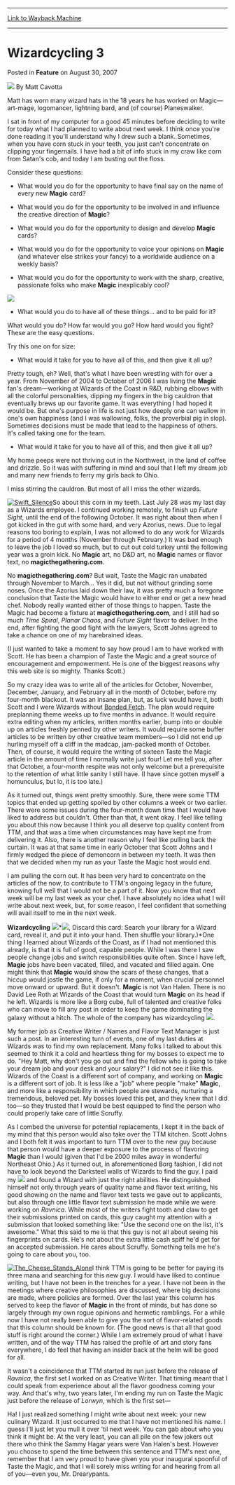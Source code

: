 
---
[Link to Wayback Machine](https://web.archive.org/web/20160729034216/http://magic.wizards.com/en/articles/archive/feature/wizardcycling-3-2007-08-30)

[_metadata_:author]:- "Matt Cavotta"
[_metadata_:description]:- "I sat in front of my computer for a good 45 minutes before deciding to write for today what I had planned to write about next week. I think once you're done reading it you'll understand why I drew such a blank. Sometimes, when you have corn stuck in your teeth, you just can't concentrate on clipping your fingernails. I have had a bit of info stuck in my craw like corn from Satan's cob, and today I am busting out the floss.  Consider these questions:"
[_metadata_:generator]:- "Drupal 7 (http://drupal.org)"
[_metadata_:publish_date]:- "2007-08-30"
[_metadata_:title]:- "Wizardcycling 3"
[_metadata_:wayback_capture_timestamp]:- "2016-07-29 03:42:16+00:00"
[_metadata_:wayback_raw_url]:- "https://web.archive.org/web/20160729034216id_/http://magic.wizards.com/en/articles/archive/feature/wizardcycling-3-2007-08-30"
[_metadata_:wayback_url]:- "http://magic.wizards.com/en/articles/archive/feature/wizardcycling-3-2007-08-30"
---


Wizardcycling 3
===============



 Posted in **Feature**
 on August 30, 2007 






![](https://media.magic.wizards.com/styles/auth_small/public/images/person/authorpic_Cavotta.jpg)
By Matt Cavotta




 Matt has worn many wizard hats in the 18 years he has worked on Magic—art-mage, logomancer, lightning bard, and (of course) Planeswalker. 






I sat in front of my computer for a good 45 minutes before deciding to write for today what I had planned to write about next week. I think once you're done reading it you'll understand why I drew such a blank. Sometimes, when you have corn stuck in your teeth, you just can't concentrate on clipping your fingernails. I have had a bit of info stuck in my craw like corn from Satan's cob, and today I am busting out the floss.




Consider these questions:

- What would you do for the opportunity to have final say on the name of every new **Magic** card?

- What would you do for the opportunity to be involved in and influence the creative direction of **Magic**?

- What would you do for the opportunity to design and develop **Magic** cards?

- What would you do for the opportunity to voice your opinions on **Magic** (and whatever else strikes your fancy) to a worldwide audience on a weekly basis?

- What would you do for the opportunity to work with the sharp, creative, passionate folks who make **Magic** inexplicably cool?

![](https://media.magic.wizards.com/image_legacy_migration/magic/images/mtgcom/fcpics/taste/mc105_family.jpg)

- What would you do to have all of these things... and to be paid for it?

What would you do? How far would you go? How hard would you fight? These are the easy questions. 

Try this one on for size:

- What would it take for you to have all of this, and then give it all up?

Pretty tough, eh? Well, that's what I have been wrestling with for over a year. From November of 2004 to October of 2006 I was living the **Magic** fan's dream—working at Wizards of the Coast in R&D, rubbing elbows with all the colorful personalities, dipping my fingers in the big cauldron that eventually brews up our favorite game. It was everything I had hoped it would be. But one's purpose in life is not just how deeply one can wallow in one's own happiness (and I was wallowing, folks, the proverbial pig in slop). Sometimes decisions must be made that lead to the happiness of others. It's called taking one for the team.

- What would it take for you to have all of this, and then give it all up?

My home peeps were not thriving out in the Northwest, in the land of coffee and drizzle. So it was with suffering in mind and soul that I left my dream job and many new friends to ferry my girls back to Ohio. 

I miss stirring the cauldron. But most of all I miss the other wizards. 

[![Swift_Silence](https://media.magic.wizards.com/image_legacy_migration/magic/images/cardart/DIS/Swift_Silence.jpg)](http://gatherer.wizards.com/Pages/Card/Details.aspx?&name=Swift%2BSilence)So about this corn in my teeth. Last July 28 was my last day as a Wizards employee. I continued working remotely, to finish up *Future Sight*, until the end of the following October. It was right about then when I got kicked in the gut with some hard, and very Azorius, news. Due to legal reasons too boring to explain, I was not allowed to do any work for Wizards for a period of 4 months (November through February.) It was bad enough to leave the job I loved so much, but to cut out cold turkey until the following year was a groin kick. No **Magic** art, no D&D art, no **Magic** names or flavor text, no **magicthegathering.com**.

No **magicthegathering.com**? But wait, Taste the Magic ran unabated through November to March... Yes it did, but not without grinding some noses. Once the Azorius laid down their law, it was pretty much a foregone conclusion that Taste the Magic would have to either end or get a new head chef. Nobody really wanted either of those things to happen. Taste the Magic had become a fixture at **magicthegathering.com**, and I still had so much *Time Spiral*, *Planar Chaos*, and *Future Sight* flavor to deliver. In the end, after fighting the good fight with the lawyers, Scott Johns agreed to take a chance on one of my harebrained ideas.

(I just wanted to take a moment to say how proud I am to have worked with Scott. He has been a champion of Taste the Magic and a great source of encouragement and empowerment. He is one of the biggest reasons why this web site is so mighty. Thanks Scott.)

So my crazy idea was to write all of the articles for October, November, December, January, and February all in the month of October, before my four-month blackout. It was an insane plan, but, as luck would have it, both Scott and I were Wizards without [Bonded Fetch](http://gatherer.wizards.com/Pages/Card/Details.aspx?&name=Bonded%2BFetch). The plan would require preplanning theme weeks up to five months in advance. It would require extra editing when my articles, written months earlier, bump into or double up on articles freshly penned by other writers. It would require some buffer articles to be written by other creative team members—so I did not end up hurling myself off a cliff in the madcap, jam-packed month of October. Then, of course, it would require the writing of sixteen Taste the Magic article in the amount of time I normally write just four! Let me tell you, after that October, a four-month respite was not only welcome but a prerequisite to the retention of what little sanity I still have. (I have since gotten myself a homunculus, but lo, it is too late.)

As it turned out, things went pretty smoothly. Sure, there were some TTM topics that ended up getting spoiled by other columns a week or two earlier. There were some issues during the four-month down time that I would have liked to address but couldn't. Other than that, it went okay. I feel like telling you about this now because I think you all deserve top quality content from TTM, and that was a time when circumstances may have kept me from delivering it. Also, there is another reason why I feel like pulling back the curtain. It was at that same time in early October that Scott Johns and I firmly wedged the piece of demoncorn in between my teeth. It was then that we decided when my run as your Taste the Magic host would end.

I am pulling the corn out. It has been very hard to concentrate on the articles of the now, to contribute to TTM's ongoing legacy in the future, knowing full well that I would not be a part of it. Now you know that next week will be my last week as your chef. I have absolutely no idea what I will write about next week, but, for some reason, I feel confident that something will avail itself to me in the next week. 




**Wizardcycling ![](https://web.archive.org/web/20161227130050im_/http://magic.wizards.com/sites/all/modules/custom/wiz_autocard/wiz_manacost/manasymbols/colorless3.gif)***![](https://web.archive.org/web/20161227130050im_/http://magic.wizards.com/sites/all/modules/custom/wiz_autocard/wiz_manacost/manasymbols/colorless3.gif), Discard this card: Search your library for a Wizard card, reveal it, and put it into your hand. Then shuffle your library.)*One thing I learned about Wizards of the Coast, as if I had not mentioned this already, is that it is full of good, capable people. While I was there I saw people change jobs and switch responsibilities quite often. Since I have left, **Magic** jobs have been vacated, filled, and vacated and filled again. One might think that **Magic** would show the scars of these changes, that a hiccup would jostle the game, if only for a moment, when crucial personnel move onward or upward. But it doesn't. **Magic** is not Van Halen. There is no David Lee Roth at Wizards of the Coast that would turn **Magic** on its head if he left. Wizards is more like a Borg cube, full of talented and creative folks who can move to fill any post in order to keep the game dominating the galaxy without a hitch. The whole of the company has wizardcycling ![](https://web.archive.org/web/20161227130050im_/http://magic.wizards.com/sites/all/modules/custom/wiz_autocard/wiz_manacost/manasymbols/colorless3.gif).

My former job as Creative Writer / Names and Flavor Text Manager is just such a post. In an interesting turn of events, one of my last duties at Wizards was to find my own replacement. Many folks I talked to about this seemed to think it a cold and heartless thing for my bosses to expect me to do. "Hey Matt, why don't you go out and find the fellow who is going to take your dream job and your desk and your salary?" I did not see it like this. Wizards of the Coast is a different sort of company, and working on **Magic** is a different sort of job. It is less like a "job" where people "make" **Magic**, and more like a responsibility in which people are stewards, nurturing a tremendous, beloved pet. My bosses loved this pet, and they knew that I did too—so they trusted that I would be best equipped to find the person who could properly take care of little Scruffy. 

As I combed the universe for potential replacements, I kept it in the back of my mind that this person would also take over the TTM kitchen. Scott Johns and I both felt it was important to turn TTM over to the new guy because that person would have a deeper exposure to the process of flavoring **Magic** than I would (given that I'd be 2000 miles away in wonderful Northeast Ohio.) As it turned out, in aforementioned Borg fashion, I did not have to look beyond the Darksteel walls of Wizards to find the guy. I paid my ![](https://web.archive.org/web/20161227130050im_/http://magic.wizards.com/sites/all/modules/custom/wiz_autocard/wiz_manacost/manasymbols/colorless3.gif) and found a Wizard with just the right abilities. He distinguished himself not only through years of quality name and flavor text writing, his good showing on the name and flavor text tests we gave out to applicants, but also through one little flavor text submission he made while we were working on *Ravnica*. While most of the writers fight tooth and claw to get their submissions printed on cards, this guy caught my attention with a submission that looked something like: "Use the second one on the list, it's awesome." What this said to me is that this guy is not all about seeing his fingerprints on cards. He's not about the extra little cash spiff he'd get for an accepted submission. He cares about Scruffy. Something tells me he's going to care about you, too.

[![The_Cheese_Stands_Alone](https://media.magic.wizards.com/image_legacy_migration/magic/images/cardart/UG/The_Cheese_Stands_Alone.jpg)](http://gatherer.wizards.com/Pages/Card/Details.aspx?&name=The%2BCheese%2BStands%2BAlone)I think TTM is going to be better for paying its three mana and searching for this new guy. I would have liked to continue writing, but I have not been in the trenches for a year. I have not been in the meetings where creative philosophies are discussed, where big decisions are made, where policies are formed. Over the last year this column has served to keep the flavor of **Magic** in the front of minds, but has done so largely through my own rogue opinions and hermetic ramblings. For a while now I have not really been able to give you the sort of flavor-related goods that this column should be known for. (The good news is that all that good stuff is right around the corner.) While I am extremely proud of what I have written, and of the way TTM has raised the profile of art and story fans everywhere, I do feel that having an insider back at the helm will be good for all. 

It wasn't a coincidence that TTM started its run just before the release of *Ravnica*, the first set I worked on as Creative Writer. That timing meant that I could speak from experience about all the flavor goodness coming your way. And that's why, two years later, I'm ending my run on Taste the Magic just before the release of *Lorwyn*, which is the first set—

Ha! I just realized something I might write about next week: your new culinary Wizard. It just occurred to me that I have not mentioned his name. I guess I'll just let you mull it over 'til next week. You can gab about who you think it might be. At the very least, you can all pile on the few jokers out there who think the Sammy Hagar years were Van Halen's best. However you choose to spend the time between this sentence and TTM's next one, remember that I am very proud to have given you your inaugural spoonful of Taste the Magic, and that I will sorely miss writing for and hearing from all of you—even you, Mr. Drearypants.







